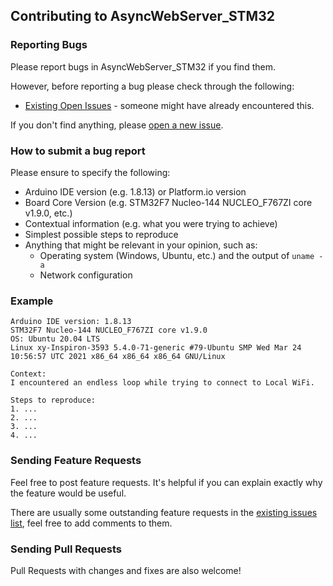 ## Contributing to AsyncWebServer_STM32

### Reporting Bugs

Please report bugs in AsyncWebServer_STM32 if you find them.

However, before reporting a bug please check through the following:

* [Existing Open Issues](https://github.com/khoih-prog/AsyncWebServer_STM32/issues) - someone might have already encountered this.

If you don't find anything, please [open a new issue](https://github.com/khoih-prog/AsyncWebServer_STM32/issues/new).

### How to submit a bug report

Please ensure to specify the following:

* Arduino IDE version (e.g. 1.8.13) or Platform.io version
* Board Core Version (e.g. STM32F7 Nucleo-144 NUCLEO_F767ZI core v1.9.0, etc.)
* Contextual information (e.g. what you were trying to achieve)
* Simplest possible steps to reproduce
* Anything that might be relevant in your opinion, such as:
  * Operating system (Windows, Ubuntu, etc.) and the output of `uname -a`
  * Network configuration


### Example

```
Arduino IDE version: 1.8.13
STM32F7 Nucleo-144 NUCLEO_F767ZI core v1.9.0
OS: Ubuntu 20.04 LTS
Linux xy-Inspiron-3593 5.4.0-71-generic #79-Ubuntu SMP Wed Mar 24 10:56:57 UTC 2021 x86_64 x86_64 x86_64 GNU/Linux

Context:
I encountered an endless loop while trying to connect to Local WiFi.

Steps to reproduce:
1. ...
2. ...
3. ...
4. ...
```
### Sending Feature Requests

Feel free to post feature requests. It's helpful if you can explain exactly why the feature would be useful.

There are usually some outstanding feature requests in the [existing issues list](https://github.com/khoih-prog/AsyncWebServer_STM32/issues?q=is%3Aopen+is%3Aissue+label%3Aenhancement), feel free to add comments to them.

### Sending Pull Requests

Pull Requests with changes and fixes are also welcome!
